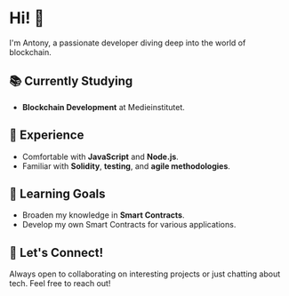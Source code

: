 # Hi! 👋

I'm Antony, a passionate developer diving deep into the world of blockchain. 

## 📚 Currently Studying
- **Blockchain Development** at Medieinstitutet.
  
## 💼 Experience
- Comfortable with **JavaScript** and **Node.js**.
- Familiar with **Solidity**, **testing**, and **agile methodologies**.

## 🌱 Learning Goals
- Broaden my knowledge in **Smart Contracts**.
- Develop my own Smart Contracts for various applications.

## 🤝 Let's Connect!
Always open to collaborating on interesting projects or just chatting about tech. Feel free to reach out!

